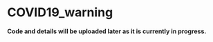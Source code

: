 # COVID19_warning

********Code and details will be uploaded later as it is currently in progress.********
